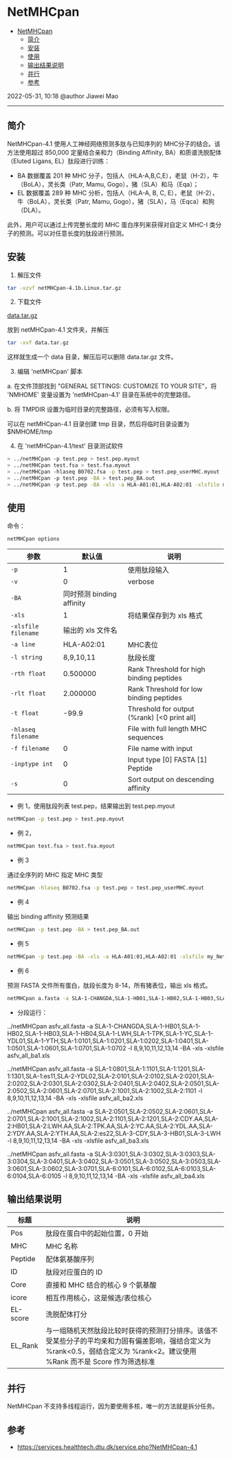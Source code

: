 # NetMHCpan

- [NetMHCpan](#netmhcpan)
  - [简介](#简介)
  - [安装](#安装)
  - [使用](#使用)
  - [输出结果说明](#输出结果说明)
  - [并行](#并行)
  - [参考](#参考)

2022-05-31, 10:18
@author Jiawei Mao
****

## 简介

NetMHCpan-4.1 使用人工神经网络预测多肽与已知序列的 MHC分子的结合。该方法使用超过 850,000 定量结合亲和力（Binding Affinity, BA）和质谱洗脱配体（Eluted Ligans, EL）肽段进行训练：

- BA 数据覆盖 201 种 MHC 分子，包括人（HLA-A,B,C,E），老鼠（H-2），牛（BoLA），灵长类（Patr, Mamu, Gogo），猪（SLA）和马（Eqa）；
- EL 数据覆盖 289 种 MHC 分析，包括人（HLA-A, B, C, E），老鼠（H-2），牛（BoLA），灵长类（Patr, Mamu, Gogo），猪（SLA），马（Eqca）和狗（DLA）。

此外，用户可以通过上传完整长度的 MHC 蛋白序列来获得对自定义 MHC-I 类分子的预测。可以对任意长度的肽段进行预测。

## 安装

1. 解压文件

```sh
tar -xzvf netMHCpan-4.1b.Linux.tar.gz
```

2. 下载文件

[data.tar.gz](https://services.healthtech.dtu.dk/services/NetMHCpan-4.1/data.tar.gz)

放到 netMHCpan-4.1 文件夹，并解压

```sh
tar -xvf data.tar.gz
```

这样就生成一个 data 目录，解压后可以删除 data.tar.gz 文件。

3. 编辑 'netMHCpan' 脚本

a. 在文件顶部找到 "GENERAL SETTINGS: CUSTOMIZE TO YOUR SITE"，将 'NMHOME' 变量设置为 'netMHCpan-4.1' 目录在系统中的完整路径。

b. 将 TMPDIR 设置为临时目录的完整路径，必须有写入权限。

可以在 netMHCpan-4.1 目录创建 tmp 目录，然后将临时目录设置为 $NMHOME/tmp

4. 在 'netMHCpan-4.1/test' 目录测试软件

```sh
> ../netMHCpan -p test.pep > test.pep.myout
> ../netMHCpan test.fsa > test.fsa.myout
> ../netMHCpan -hlaseq B0702.fsa -p test.pep > test.pep_userMHC.myout
> ../netMHCpan -p test.pep -BA > test.pep_BA.out
> ../netMHCpan -p test.pep -BA -xls -a HLA-A01:01,HLA-A02:01 -xlsfile my_NetMHCpan_out.xls
```

## 使用

命令：

```sh
netMHCpan options
```

|参数|默认值|说明|
|---|---|---|
|`-p`|1|使用肽段输入|
|`-v`|0|verbose|
|`-BA`|同时预测 binding affinity|
|`-xls`|1|将结果保存到为 xls 格式|
|`-xlsfile filename`|输出的 xls 文件名|
|`-a line`|HLA-A02:01|MHC表位|
|`-l string`|8,9,10,11|肽段长度|
|`-rth float`|0.500000|Rank Threshold for high binding peptides|
|`-rlt float`|2.000000|Rank Threshold for low binding peptides|
|`-t float`|-99.9|Threshold for output (%rank) [<0 print all]|
|`-hlaseq filename`||File with full length MHC sequences|
|`-f filename`|0| File name with input|
|`-inptype int`|0|Input type [0] FASTA [1] Peptide|
|`-s`|0|Sort output on descending affinity|

- 例 1，使用肽段列表 test.pep，结果输出到 test.pep.myout

```sh
netMHCpan -p test.pep > test.pep.myout
```

- 例 2，

```sh
netMHCpan test.fsa > test.fsa.myout
```

- 例 3

通过全序列的 MHC 指定 MHC 类型

```sh
netMHCpan -hlaseq B0702.fsa -p test.pep > test.pep_userMHC.myout
```

- 例 4

输出 binding affinity 预测结果

```sh
netMHCpan -p test.pep -BA > test.pep_BA.out
```

- 例 5

```sh
netMHCpan -p test.pep -BA -xls -a HLA-A01:01,HLA-A02:01 -xlsfile my_NetMHCpan_out.xls
```

- 例 6

预测 FASTA 文件所有蛋白，肽段长度为 8-14，所有猪表位，输出 xls 格式。

```sh
netMHCpan a.fasta -a SLA-1-CHANGDA,SLA-1-HB01,SLA-1-HB02,SLA-1-HB03,SLA-1-HB04,SLA-1-LWH,SLA-1-TPK,SLA-1-YC,SLA-1-YDL01,SLA-1-YTH,SLA-1:0101,SLA-1:0201,SLA-1:0202,SLA-1:0401,SLA-1:0501,SLA-1:0601,SLA-1:0701,SLA-1:0702,SLA-1:0801,SLA-1:1101,SLA-1:1201,SLA-1:1301,SLA-1:es11,SLA-2-YDL02,SLA-2:0101,SLA-2:0102,SLA-2:0201,SLA-2:0202,SLA-2:0301,SLA-2:0302,SLA-2:0401,SLA-2:0402,SLA-2:0501,SLA-2:0502,SLA-2:0601,SLA-2:0701,SLA-2:1001,SLA-2:1002,SLA-2:1101,SLA-2:1201,SLA-2:CDY.AA,SLA-2:HB01,SLA-2:LWH.AA,SLA-2:TPK.AA,SLA-2:YC.AA,SLA-2:YDL.AA,SLA-2:YDY.AA,SLA-2:YTH.AA,SLA-2:es22,SLA-3-CDY,SLA-3-HB01,SLA-3-LWH,SLA-3-TPK,SLA-3-YC,SLA-3-YDL,SLA-3-YDY01,SLA-3-YDY02,SLA-3-YTH,SLA-3:0101,SLA-3:0301,SLA-3:0302,SLA-3:0303,SLA-3:0304,SLA-3:0401,SLA-3:0402,SLA-3:0501,SLA-3:0502,SLA-3:0503,SLA-3:0601,SLA-3:0602,SLA-3:0701,SLA-6:0101,SLA-6:0102,SLA-6:0103,SLA-6:0104,SLA-6:0105 -l 8,9,10,11,12,13,14 -xls -xlsfile a.xls
```

- 分段运行：

../netMHCpan asfv_all.fasta -a SLA-1-CHANGDA,SLA-1-HB01,SLA-1-HB02,SLA-1-HB03,SLA-1-HB04,SLA-1-LWH,SLA-1-TPK,SLA-1-YC,SLA-1-YDL01,SLA-1-YTH,SLA-1:0101,SLA-1:0201,SLA-1:0202,SLA-1:0401,SLA-1:0501,SLA-1:0601,SLA-1:0701,SLA-1:0702 -l 8,9,10,11,12,13,14 -BA -xls -xlsfile asfv_all_ba1.xls

../netMHCpan asfv_all.fasta -a SLA-1:0801,SLA-1:1101,SLA-1:1201,SLA-1:1301,SLA-1:es11,SLA-2-YDL02,SLA-2:0101,SLA-2:0102,SLA-2:0201,SLA-2:0202,SLA-2:0301,SLA-2:0302,SLA-2:0401,SLA-2:0402,SLA-2:0501,SLA-2:0502,SLA-2:0601,SLA-2:0701,SLA-2:1001,SLA-2:1002,SLA-2:1101 -l 8,9,10,11,12,13,14 -BA -xls -xlsfile asfv_all_ba2.xls

../netMHCpan asfv_all.fasta -a SLA-2:0501,SLA-2:0502,SLA-2:0601,SLA-2:0701,SLA-2:1001,SLA-2:1002,SLA-2:1101,SLA-2:1201,SLA-2:CDY.AA,SLA-2:HB01,SLA-2:LWH.AA,SLA-2:TPK.AA,SLA-2:YC.AA,SLA-2:YDL.AA,SLA-2:YDY.AA,SLA-2:YTH.AA,SLA-2:es22,SLA-3-CDY,SLA-3-HB01,SLA-3-LWH -l 8,9,10,11,12,13,14 -BA -xls -xlsfile asfv_all_ba3.xls

../netMHCpan asfv_all.fasta -a SLA-3:0301,SLA-3:0302,SLA-3:0303,SLA-3:0304,SLA-3:0401,SLA-3:0402,SLA-3:0501,SLA-3:0502,SLA-3:0503,SLA-3:0601,SLA-3:0602,SLA-3:0701,SLA-6:0101,SLA-6:0102,SLA-6:0103,SLA-6:0104,SLA-6:0105 -l 8,9,10,11,12,13,14 -BA -xls -xlsfile asfv_all_ba4.xls

## 输出结果说明

|标题|说明|
|---|---|
|Pos|肽段在蛋白中的起始位置，0 开始|
|MHC|MHC 名称|
|Peptide|配体氨基酸序列|
|ID|肽段对应蛋白的 ID|
|Core|直接和 MHC 结合的核心 9 个氨基酸|
|icore|相互作用核心，这是候选/表位核心|
|EL-score|洗脱配体打分|
|EL_Rank|与一组随机天然肽段比较时获得的预测打分排序。该值不受某些分子的平均亲和力固有偏差影响，强结合定义为 %rank<0.5，弱结合定义为 %rank<2。建议使用 %Rank 而不是 Score 作为筛选标准|

## 并行

NetMHCpan 不支持多线程运行，因为要使用多核，唯一的方法就是拆分任务。

## 参考

- https://services.healthtech.dtu.dk/service.php?NetMHCpan-4.1

